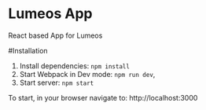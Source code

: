 # Lumeos App
React based App for Lumeos

#Installation
1. Install dependencies: `npm install`
2. Start Webpack in Dev mode: `npm run dev`,
3. Start server: `npm start`

To start, in your browser navigate to: http://localhost:3000
